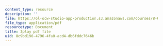 ```yaml
---
content_type: resource
description: ''
file: https://ol-ocw-studio-app-production.s3.amazonaws.com/courses/8-06-quantum-physics-iii-spring-2018/8c9bd19647964fa0acd4db6fddc7646b_7Y3qcKzO_mY.pdf
file_type: application/pdf
resourcetype: Document
title: 3play pdf file
uid: 8c9bd196-4796-4fa0-acd4-db6fddc7646b
---
```

